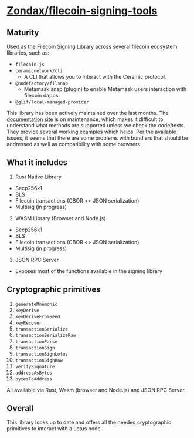 # [Zondax/filecoin-signing-tools](https://github.com/Zondax/filecoin-signing-tools)

## Maturity

Used as the Filecoin Signing Library across several filecoin ecosystem libraries, such as:
- `filecoin.js`
- `ceramicnetwork/cli`
  - A CLI that allows you to interact with the Ceramic protocol.
- `@nodefactory/filsnap`
  - Metamask snap (plugin) to enable Metamask users interaction with filecoin dapps.
- `@glif/local-managed-provider`

This library has been actively maintained over the last months. The [documentation site](https://zondax.ch/updating-documentation) is on maintenance, which makes it difficult to understand what methods are supported unless we check the code/tests. They provide several working examples which helps. Per the available issues, it seems that there are some problems with bundlers that should be addressed as well as compatibility with some browsers.

## What it includes

1. Rust Native Library
  - Secp256k1
  - BLS
  - Filecoin transactions (CBOR <> JSON serialization)
  - Multisig (in progress)
2. WASM Library (Browser and Node.js)
  - Secp256k1
  - BLS
  - Filecoin transactions (CBOR <> JSON serialization)
  - Multisig (in progress)
3. JSON RPC Server
  - Exposes most of the functions available in the signing library

## Cryptographic primitives

1. `generateMnemonic`
2. `keyDerive`
3. `keyDeriveFromSeed`
4. `keyRecover`
5. `transactionSerialize`
6. `transactionSerializeRaw`
7. `transactionParse`
8. `transactionSign`
9. `transactionSignLotus`
10. `transactionSignRaw`
11. `verifySignature`
12. `addressAsBytes`
13.  `bytesToAddress`

All available via Rust, Wasm (browser and Node.js) and JSON RPC Server.

## Overall

This library looks up to date and offers all the needed cryptographic primitives to interact with a Lotus node.
